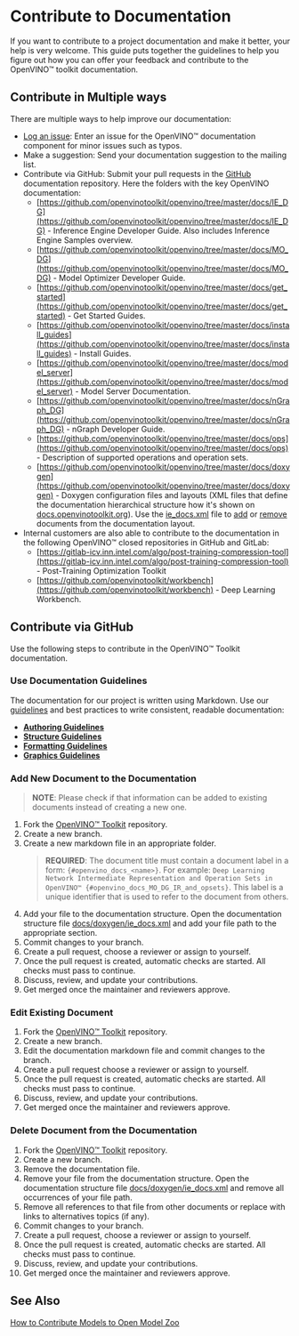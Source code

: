 # Contribute to Documentation

If you want to contribute to a project documentation and make it better, your help is very welcome.
This guide puts together the guidelines to help you figure out how you can offer your feedback and contribute to the OpenVINO™ toolkit documentation.

## Contribute in Multiple ways

There are multiple ways to help improve our documentation:
* [Log an issue](https://jira.devtools.intel.com/projects/CVS/issues): Enter an issue for the OpenVINO™ documentation component for minor issues such as typos.
* Make a suggestion: Send your documentation suggestion to the mailing list.
* Contribute via GitHub: Submit your pull requests in the [GitHub](https://github.com/openvinotoolkit/openvino/tree/master/docs) documentation repository. Here the folders with the key OpenVINO documentation:
    * [https://github.com/openvinotoolkit/openvino/tree/master/docs/IE_DG](https://github.com/openvinotoolkit/openvino/tree/master/docs/IE_DG) - Inference Engine Developer Guide. Also includes Inference Engine Samples overview.
    * [https://github.com/openvinotoolkit/openvino/tree/master/docs/MO_DG](https://github.com/openvinotoolkit/openvino/tree/master/docs/MO_DG) - Model Optimizer Developer Guide.
    * [https://github.com/openvinotoolkit/openvino/tree/master/docs/get_started](https://github.com/openvinotoolkit/openvino/tree/master/docs/get_started) - Get Started Guides.
    * [https://github.com/openvinotoolkit/openvino/tree/master/docs/install_guides](https://github.com/openvinotoolkit/openvino/tree/master/docs/install_guides) - Install Guides.
    * [https://github.com/openvinotoolkit/openvino/tree/master/docs/model_server](https://github.com/openvinotoolkit/openvino/tree/master/docs/model_server) - Model Server Documentation.
    * [https://github.com/openvinotoolkit/openvino/tree/master/docs/nGraph_DG](https://github.com/openvinotoolkit/openvino/tree/master/docs/nGraph_DG) - nGraph Developer Guide.
    * [https://github.com/openvinotoolkit/openvino/tree/master/docs/ops](https://github.com/openvinotoolkit/openvino/tree/master/docs/ops) - Description of supported operations and operation sets.
    * [https://github.com/openvinotoolkit/openvino/tree/master/docs/doxygen](https://github.com/openvinotoolkit/openvino/tree/master/docs/doxygen) - Doxygen configuration files and layouts (XML files that define the documentation hierarchical structure how it's shown on [docs.openvinotoolkit.org](docs.openvinotoolkit.org)). Use the [ie_docs.xml](https://github.com/openvinotoolkit/openvino/blob/master/docs/doxygen/ie_docs.xml) file to [add](#add-new-document-to-the-documentation) or [remove](#delete-document-from-the-documentation) documents from the documentation layout. 
* Internal customers are also able to contribute to the documentation in the following OpenVINO™ closed repositories in GitHub and GitLab:
    * [https://gitlab-icv.inn.intel.com/algo/post-training-compression-tool](https://gitlab-icv.inn.intel.com/algo/post-training-compression-tool) - Post-Training Optimization Toolkit
    * [https://github.com/openvinotoolkit/workbench](https://github.com/openvinotoolkit/workbench) - Deep Learning Workbench.

## Contribute via GitHub

Use the following steps to contribute in the OpenVINO™ Toolkit documentation.

### Use Documentation Guidelines
The documentation for our project is written using Markdown. Use our [guidelines](./docs/documentation_guidelines.md) and best practices to write consistent, readable documentation:

* **[Authoring Guidelines](./docs/documentation_guidelines.md#authoring-guidelines)**
* **[Structure Guidelines](./docs/documentation_guidelines.md#structure-guidelines)**
* **[Formatting Guidelines](./docs/documentation_guidelines.md#structure-guidelines)**
* **[Graphics Guidelines](./docs/documentation_guidelines.md#graphics-guidelines)**

### Add New Document to the Documentation
> **NOTE**: Please check if that information can be added to existing documents instead of creating a new one.

1. Fork the [OpenVINO™ Toolkit](https://github.com/openvinotoolkit/openvino) repository.
2. Create a new branch.
3. Create a new markdown file in an appropriate folder.
    > **REQUIRED**: The document title must contain a document label in a form: `{#openvino_docs_<name>}`. For example: `Deep Learning Network Intermediate Representation and Operation Sets in OpenVINO™ {#openvino_docs_MO_DG_IR_and_opsets}`. This label is a unique identifier that is used to refer to the document from others.
4. Add your file to the documentation structure. Open the documentation structure file [docs/doxygen/ie_docs.xml](./docs/doxygen/ie_docs.xml) and add your file path to the appropriate section.
5. Commit changes to your branch.
6. Create a pull request, choose a reviewer or assign to yourself. 
7. Once the pull request is created, automatic checks are started. All checks must pass to continue.
8. Discuss, review, and update your contributions.
9. Get merged once the maintainer and reviewers approve.

### Edit Existing Document
1. Fork the [OpenVINO™ Toolkit](https://github.com/openvinotoolkit/openvino) repository.
2. Create a new branch.
3. Edit the documentation markdown file and commit changes to the branch.
4. Create a pull request choose a reviewer or assign to yourself.
5. Once the pull request is created, automatic checks are started. All checks must pass to continue.
6. Discuss, review, and update your contributions.
7. Get merged once the maintainer and reviewers approve.

### Delete Document from the Documentation
1. Fork the [OpenVINO™ Toolkit](https://github.com/openvinotoolkit/openvino) repository.
2. Create a new branch.
3. Remove the documentation file.
4. Remove your file from the documentation structure. Open the documentation structure file [docs/doxygen/ie_docs.xml](./docs/doxygen/ie_docs.xml) and remove all occurrences of your file path.
5. Remove all references to that file from other documents or replace with links to alternatives topics (if any).
6. Commit changes to your branch.
7. Create a pull request, choose a reviewer or assign to yourself.
8. Once the pull request is created, automatic checks are started. All checks must pass to continue.
9. Discuss, review, and update your contributions.
10. Get merged once the maintainer and reviewers approve.

## See Also
[How to Contribute Models to Open Model Zoo](https://github.com/ntyukaev/open_model_zoo/blob/master/CONTRIBUTING.md)

